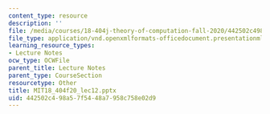 ```yaml
---
content_type: resource
description: ''
file: /media/courses/18-404j-theory-of-computation-fall-2020/442502c498a57f5448a7958c758e02d9_MIT18_404f20_lec12.pptx
file_type: application/vnd.openxmlformats-officedocument.presentationml.presentation
learning_resource_types:
- Lecture Notes
ocw_type: OCWFile
parent_title: Lecture Notes
parent_type: CourseSection
resourcetype: Other
title: MIT18_404f20_lec12.pptx
uid: 442502c4-98a5-7f54-48a7-958c758e02d9
---
```

